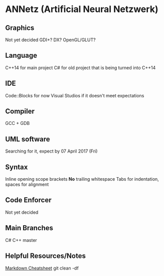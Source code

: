 # ANNetz (Artificial Neural Netzwerk)

## Graphics
Not yet decided
	GDI+?
	DX?
	OpenGL/GLUT?

## Language
C++14 for main project
C# for old project that is being turned into C++14

## IDE
Code::Blocks for now
Visual Studios if it doesn't meet expectations

## Compiler
GCC + GDB

## UML software
Searching for it, expect by 07 April 2017 (Fri)

## Syntax
Inline opening scope brackets
**No** trailing whitespace
Tabs for indentation, spaces for alignment

## Code Enforcer
Not yet decided

## Main Branches
C#
C++
master

## Helpful Resources/Notes
[Markdown Cheatsheet](https://github.com/adam-p/markdown-here/wiki/Markdown-Cheatsheet)
git clean -df